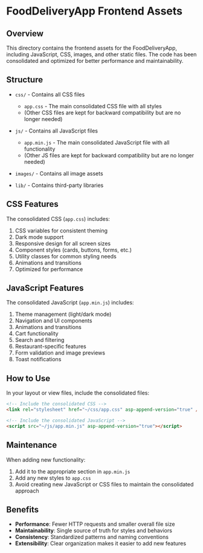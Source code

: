 # FoodDeliveryApp Frontend Assets

## Overview

This directory contains the frontend assets for the FoodDeliveryApp, including JavaScript, CSS, images, and other static files. The code has been consolidated and optimized for better performance and maintainability.

## Structure

- `css/` - Contains all CSS files
  - `app.css` - The main consolidated CSS file with all styles
  - (Other CSS files are kept for backward compatibility but are no longer needed)

- `js/` - Contains all JavaScript files
  - `app.min.js` - The main consolidated JavaScript file with all functionality
  - (Other JS files are kept for backward compatibility but are no longer needed)

- `images/` - Contains all image assets
- `lib/` - Contains third-party libraries

## CSS Features

The consolidated CSS (`app.css`) includes:

1. CSS variables for consistent theming
2. Dark mode support
3. Responsive design for all screen sizes
4. Component styles (cards, buttons, forms, etc.)
5. Utility classes for common styling needs
6. Animations and transitions
7. Optimized for performance

## JavaScript Features

The consolidated JavaScript (`app.min.js`) includes:

1. Theme management (light/dark mode)
2. Navigation and UI components
3. Animations and transitions
4. Cart functionality
5. Search and filtering
6. Restaurant-specific features
7. Form validation and image previews
8. Toast notifications

## How to Use

In your layout or view files, include the consolidated files:

```html
<!-- Include the consolidated CSS -->
<link rel="stylesheet" href="~/css/app.css" asp-append-version="true" />

<!-- Include the consolidated JavaScript -->
<script src="~/js/app.min.js" asp-append-version="true"></script>
```

## Maintenance

When adding new functionality:

1. Add it to the appropriate section in `app.min.js`
2. Add any new styles to `app.css`
3. Avoid creating new JavaScript or CSS files to maintain the consolidated approach

## Benefits

- **Performance**: Fewer HTTP requests and smaller overall file size
- **Maintainability**: Single source of truth for styles and behaviors
- **Consistency**: Standardized patterns and naming conventions
- **Extensibility**: Clear organization makes it easier to add new features
